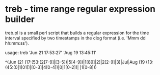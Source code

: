 # treb - time range regular expression builder

treb.pl is a small perl script that builds a regular expression for the time interval specified by two timestamps in the clog format (i.e. 'Mmm dd hh:mm:ss').

usage: treb 'Jun 21 17:53:27' 'Aug 19 13:45:11'

^(Jun (21 (17:(53:(2[7-9]|[3-5])|5[4-9])|1[89]|2)|2[2-9]|3)|Jul|Aug (19 (13:(45:(0|1[01])|[0-3]|4[0-4])|0|1[0-2])| |1[0-8]))
